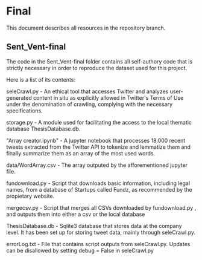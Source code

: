 # Final

This document describes all resources in the repository branch.  

## Sent_Vent-final  

The code in the Sent_Vent-final folder contains all self-authory code that is strictly necessary in order to reproduce the dataset used for this project.  

Here is a list of its contents:  

  seleCrawl.py - An ethical tool that accesses Twitter and analyzes user-generated content in situ as explicitly allowed in Twitter's Terms of Use under the denomination of crawling, complying with the necessary specifications.  
  
  storage.py - A module used for facilitating the access to the local thematic database ThesisDatabase.db.  
  
  "Array creator.ipynb" - A jupyter notebook that processes 18.000 recent tweets extracted from the Twitter API to tokenize and lemmatize them and finally summarize them as an array of the most used words.  
  
  data/WordArray.csv - The array outputed by the afforementioned jupyter file.  
  
  fundownload.py - Script that downloads basic information, including legal names, from a database of Startups called Fundz, as recommended by the propietary website.  
  
  mergecsv.py - Script that merges all CSVs downloaded by fundownload.py , and outputs them into either a csv or the local database
  
  ThesisDatabase.db - Sqlite3 database that stores data at the company level. It has been set up for storing tweet data, mainly through seleCrawl.py.  
  
  errorLog.txt - File that contains script outputs from seleCrawl.py. Updates can be disallowed by setting debug = False in seleCrawl.py
